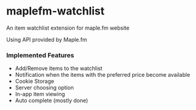 # maplefm-watchlist
An item watchlist extension for maple.fm website

Using API provided by Maple.fm

### Implemented Features
* Add/Remove items to the watchlist
* Notification when the items with the preferred price become available
* Cookie Storage
* Server choosing option
* In-app item viewing
* Auto complete (mostly done)
